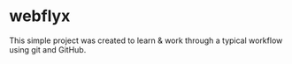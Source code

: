 # webflyx

This simple project was created to learn & work through a typical workflow using git and GitHub.
